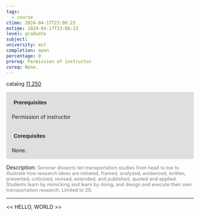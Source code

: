 ```yaml
---
tags:
  - course
ctime: 2024-04-17T23:06:23
mstime: 2024-04-17T23:06:23
level: graduate
subject: 
university: mit
completion: open
percentage: 0
prereq: Permission of instructor
coreq: None.
---
```


catalog [11.250](http://student.mit.edu/catalog/m11b.html#11.250)

<span style="display: block; padding: 15px; background-color: rgb(100, 100, 100, 0.2);"><font id="m_prereq506_0" style="display: block; font-family: Arial, sans-serif; font-weight: bold; padding: 5px">Prerequisites</font><br><span id="prereq506_0">Permission of instructor</span></span>
<span style="display: block; padding: 15px; background-color: rgb(100, 100, 100, 0.2);"><font id="m_coreq506_0" style="display: block; font-family: Arial, sans-serif; font-weight: bold; padding: 5px">Corequisites</font><br><span id="coreq506_0">None.</span></span>

<font style="">Description:</font>
<font style="color: grey; font-size: 0.8rem;">Seminar dissects ten transportation studies from head to toe to illustrate how research ideas are initiated, framed, analyzed, evidenced, written, presented, criticized, revised, extended, and published, quoted and applied. Students learn by mimicking and learn by doing, and design and execute their own transportation research. Limited to 20.</font>



---

<< HELLO, WORLD >>
